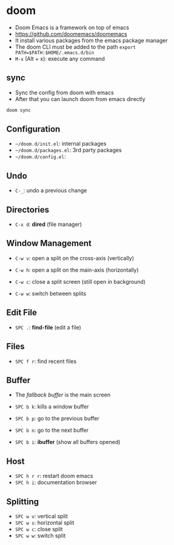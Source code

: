 # doom

- Doom Emacs is a framework on top of emacs
- <https://github.com/doomemacs/doomemacs>
- It install various packages from the emacs package manager
- The doom CLI must be added to the path `export PATH=$PATH:$HOME/.emacs.d/bin`
- `M-x` (Alt + x): execute any command

## sync

- Sync the config from doom with emacs
- After that you can launch doom from emacs directly

```sh
doom sync
```

## Configuration

- `~/doom.d/init.el`: internal packages
- `~/doom.d/packages.el`: 3rd party packages
- `~/doom.d/config.el`:

## Undo

- `C-_`: undo a previous change

## Directories

- `C-x d`: **dired** (file manager)

## Window Management

- `C-w v`: open a split on the cross-axis (vertically)
- `C-w h`: open a split on the main-axis (horizontally)

- `C-w c`: close a split screen (still open in background)
- `C-w w`: switch between splits

## Edit File

- `SPC .`: **find-file** (edit a file)

## Files

- `SPC f r`: find recent files

## Buffer

- The _fallback buffer_ is the main screen

- `SPC b k`: kills a window buffer
- `SPC b p`: go to the previous buffer
- `SPC b n`: go to the next buffer
- `SPC b i`: **ibuffer** (show all buffers opened)

## Host

- `SPC h r r`: restart doom emacs
- `SPC h i`: documentation browser

## Splitting

- `SPC w v`: vertical split
- `SPC w s`: horizontal split
- `SPC w c`: close split
- `SPC w w`: switch split
